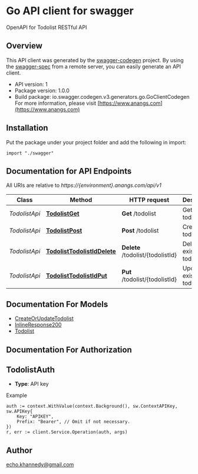 # Go API client for swagger

OpenAPI for Todolist RESTful API

## Overview
This API client was generated by the [swagger-codegen](https://github.com/swagger-api/swagger-codegen) project.  By using the [swagger-spec](https://github.com/swagger-api/swagger-spec) from a remote server, you can easily generate an API client.

- API version: 1
- Package version: 1.0.0
- Build package: io.swagger.codegen.v3.generators.go.GoClientCodegen
For more information, please visit [https://www.anangs.com](https://www.anangs.com)

## Installation
Put the package under your project folder and add the following in import:
```golang
import "./swagger"
```

## Documentation for API Endpoints

All URIs are relative to *https://{environment}.anangs.com/api/v1*

Class | Method | HTTP request | Description
------------ | ------------- | ------------- | -------------
*TodolistApi* | [**TodolistGet**](docs/TodolistApi.md#todolistget) | **Get** /todolist | Get all todolist
*TodolistApi* | [**TodolistPost**](docs/TodolistApi.md#todolistpost) | **Post** /todolist | Create new todolist
*TodolistApi* | [**TodolistTodolistIdDelete**](docs/TodolistApi.md#todolisttodolistiddelete) | **Delete** /todolist/{todolistId} | Delete existing todolist
*TodolistApi* | [**TodolistTodolistIdPut**](docs/TodolistApi.md#todolisttodolistidput) | **Put** /todolist/{todolistId} | Update existing todolist

## Documentation For Models

 - [CreateOrUpdateTodolist](docs/CreateOrUpdateTodolist.md)
 - [InlineResponse200](docs/InlineResponse200.md)
 - [Todolist](docs/Todolist.md)

## Documentation For Authorization

## TodolistAuth
- **Type**: API key 

Example
```golang
auth := context.WithValue(context.Background(), sw.ContextAPIKey, sw.APIKey{
	Key: "APIKEY",
	Prefix: "Bearer", // Omit if not necessary.
})
r, err := client.Service.Operation(auth, args)
```

## Author

echo.khannedy@gmail.com
